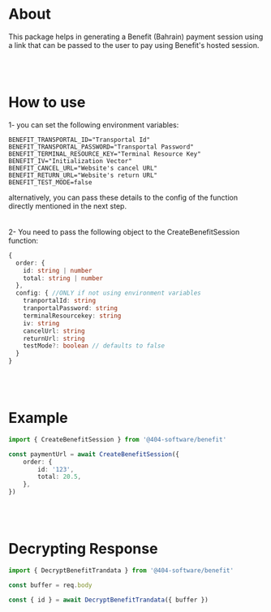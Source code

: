 # About

This package helps in generating a Benefit (Bahrain) payment session using a link that can be passed to the user to pay using Benefit's hosted session.

<br/><br/>

# How to use

1- you can set the following environment variables:

```shell
BENEFIT_TRANSPORTAL_ID="Transportal Id"
BENEFIT_TRANSPORTAL_PASSWORD="Transportal Password"
BENEFIT_TERMINAL_RESOURCE_KEY="Terminal Resource Key"
BENEFIT_IV="Initialization Vector"
BENEFIT_CANCEL_URL="Website's cancel URL"
BENEFIT_RETURN_URL="Website's return URL"
BENEFIT_TEST_MODE=false
```

alternatively, you can pass these details to the config of the function directly mentioned in the next step.
<br/><br/><br/>
2- You need to pass the following object to the CreateBenefitSession function:

```typescript
{
  order: {
    id: string | number
    total: string | number
  },
  config: { //ONLY if not using environment variables
    tranportalId: string
    tranportalPassword: string
    terminalResourcekey: string
    iv: string
    cancelUrl: string
    returnUrl: string
    testMode?: boolean // defaults to false
  }
}
```

<br/><br/>

# Example

```typescript
import { CreateBenefitSession } from '@404-software/benefit'

const paymentUrl = await CreateBenefitSession({
	order: {
		id: '123',
		total: 20.5,
	},
})
```

<br/><br/>

# Decrypting Response

```typescript
import { DecryptBenefitTrandata } from '@404-software/benefit'

const buffer = req.body

const { id } = await DecryptBenefitTrandata({ buffer })
```
